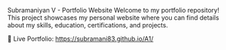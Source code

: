 Subramaniyan V - Portfolio Website
Welcome to my portfolio repository! This project showcases my personal website where you can find details about my skills, education, certifications, and projects.

🚀 Live Portfolio: https://subramani83.github.io/A1/
